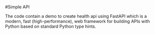 #Simple API

The code contain a demo to create health api using FastAPI which is a modern, fast (high-performance), web framework for building APIs with Python based on standard Python type hints.
